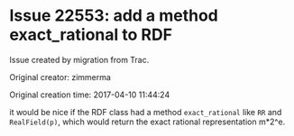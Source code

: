 # Issue 22553: add a method exact_rational to RDF

Issue created by migration from Trac.

Original creator: zimmerma

Original creation time: 2017-04-10 11:44:24

it would be nice if the RDF class had a method `exact_rational` like
`RR` and `RealField(p)`, which would return the exact rational representation m*2^e.

